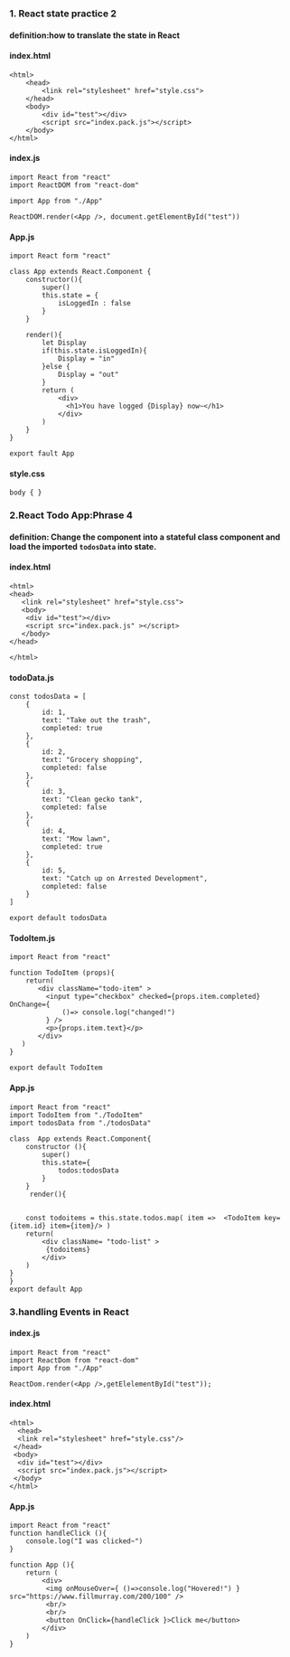 ### 1. React state practice 2

#### definition:how to translate the state in React

#### index.html

```
<html>
    <head>
        <link rel="stylesheet" href="style.css">
    </head>
    <body>
        <div id="test"></div>
        <script src="index.pack.js"></script>
    </body>
</html>

```

#### index.js

```
import React from "react"
import ReactDOM from "react-dom"

import App from "./App"

ReactDOM.render(<App />, document.getElementById("test"))
```

#### App.js

```
import React form "react"

class App extends React.Component {
    constructor(){
        super()
        this.state = {
            isLoggedIn : false
        }
    }

    render(){
        let Display
        if(this.state.isLoggedIn){
            Display = "in"
        }else {
            Display = "out"
        }
        return (
            <div>
              <h1>You have logged {Display} now~</h1>
            </div>
        )
    }
}

export fault App
```

#### style.css

```
body { }
```

### 2.React Todo App:Phrase 4

#### definition: Change the <App /> component into a stateful class component and load the imported `todosData` into state.

#### index.html

```
<html>
<head>
   <link rel="stylesheet" href="style.css">
   <body>
    <div id="test"></div>
    <script src="index.pack.js" ></script>
   </body>
</head>

</html>

```

#### todoData.js

```
const todosData = [
    {
        id: 1,
        text: "Take out the trash",
        completed: true
    },
    {
        id: 2,
        text: "Grocery shopping",
        completed: false
    },
    {
        id: 3,
        text: "Clean gecko tank",
        completed: false
    },
    {
        id: 4,
        text: "Mow lawn",
        completed: true
    },
    {
        id: 5,
        text: "Catch up on Arrested Development",
        completed: false
    }
]

export default todosData
```

#### TodoItem.js

```
import React from "react"

function TodoItem (props){
    return(
       <div className="todo-item" >
         <input type="checkbox" checked={props.item.completed} OnChange={
             ()=> console.log("changed!")
         } />
         <p>{props.item.text}</p>
       </div>
   )
}

export default TodoItem

```

#### App.js

```
import React from "react"
import TodoItem from "./TodoItem"
import todosData from "./todosData"

class  App extends React.Component{
    constructor (){
        super()
        this.state={
            todos:todosData
        }
    }
     render(){


    const todoitems = this.state.todos.map( item =>  <TodoItem key={item.id} item={item}/> )
    return(
        <div className= "todo-list" >
         {todoitems}
        </div>
    )
}
}
export default App
```

### 3.handling Events in React

#### index.js

```
import React from "react"
import ReactDom from "react-dom"
import App from "./App"

ReactDom.render(<App />,getElelementById("test"));
```

#### index.html

```
<html>
  <head>
  <link rel="stylesheet" href="style.css"/>
 </head>
 <body>
  <div id="test"></div>
  <script src="index.pack.js"></script>
 </body>
</html>
```

#### App.js

```
import React from "react"
function handleClick (){
    console.log("I was clicked~")
}

function App (){
    return (
        <div>
         <img onMouseOver={ ()=>console.log("Hovered!") } src="https://www.fillmurray.com/200/100" />
         <br/>
         <br/>
         <button OnClick={handleClick }>Click me</button>
        </div>
    )
}

```